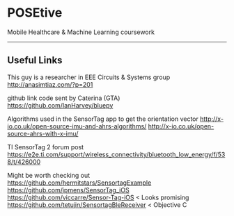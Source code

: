 # POSEtive

Mobile Healthcare & Machine Learning coursework

----------

Useful Links
-------------------

This guy is a researcher in EEE Circuits & Systems group
http://anasimtiaz.com/?p=201

github link code sent by Caterina (GTA)
https://github.com/IanHarvey/bluepy

Algorithms used in the SensorTag app to get the orientation vector
http://x-io.co.uk/open-source-imu-and-ahrs-algorithms/
http://x-io.co.uk/open-source-ahrs-with-x-imu/

TI SensorTag 2 forum post
https://e2e.ti.com/support/wireless_connectivity/bluetooth_low_energy/f/538/t/426000

Might be worth checking out
https://github.com/hermitstars/SensortagExample
https://github.com/jpmens/SensorTag_iOS
https://github.com/viccarre/Sensor-Tag-iOS < Looks promising
https://github.com/tetujin/SensortagBleReceiver < Objective C
